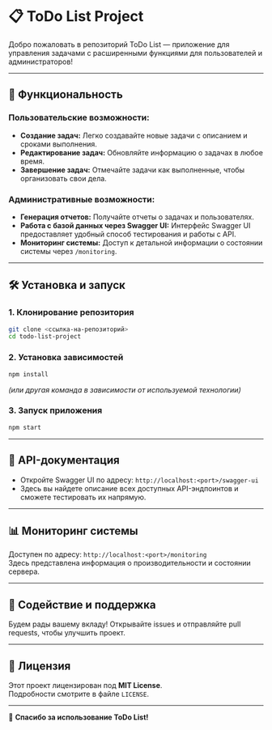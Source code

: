 # 📋 **ToDo List Project**

Добро пожаловать в репозиторий ToDo List — приложение для управления задачами с расширенными функциями для пользователей и администраторов!

---

## 🚀 **Функциональность**

### **Пользовательские возможности:**
- **Создание задач:** Легко создавайте новые задачи с описанием и сроками выполнения.
- **Редактирование задач:** Обновляйте информацию о задачах в любое время.
- **Завершение задач:** Отмечайте задачи как выполненные, чтобы организовать свои дела.

### **Административные возможности:**
- **Генерация отчетов:** Получайте отчеты о задачах и пользователях.
- **Работа с базой данных через Swagger UI:** Интерфейс Swagger UI предоставляет удобный способ тестирования и работы с API.
- **Мониторинг системы:** Доступ к детальной информации о состоянии системы через `/monitoring`.

---

## 🛠️ **Установка и запуск**

### **1. Клонирование репозитория**
```bash
git clone <ссылка-на-репозиторий>
cd todo-list-project
```

### **2. Установка зависимостей**
```bash
npm install
```
*(или другая команда в зависимости от используемой технологии)*

### **3. Запуск приложения**
```bash
npm start
```

---

## 📄 **API-документация**

- Откройте Swagger UI по адресу: `http://localhost:<port>/swagger-ui`
- Здесь вы найдете описание всех доступных API-эндпоинтов и сможете тестировать их напрямую.

---

## 📊 **Мониторинг системы**

Доступен по адресу: `http://localhost:<port>/monitoring`  
Здесь представлена информация о производительности и состоянии сервера.

---

## 🤝 **Содействие и поддержка**

Будем рады вашему вкладу! Открывайте issues и отправляйте pull requests, чтобы улучшить проект.

---

## 📜 **Лицензия**

Этот проект лицензирован под **MIT License**.  
Подробности смотрите в файле `LICENSE`.

---

🚀 **Спасибо за использование ToDo List!**
